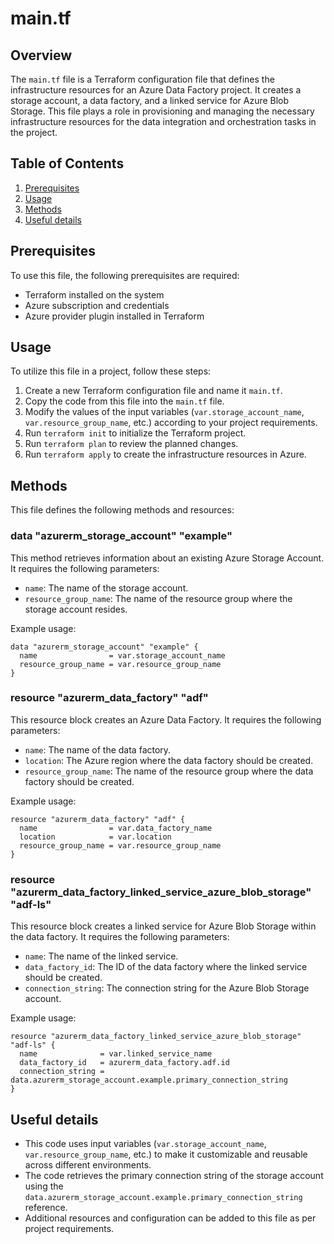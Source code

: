 # main.tf
## Overview
The `main.tf` file is a Terraform configuration file that defines the infrastructure resources for an Azure Data Factory project. It creates a storage account, a data factory, and a linked service for Azure Blob Storage. This file plays a role in provisioning and managing the necessary infrastructure resources for the data integration and orchestration tasks in the project.

## Table of Contents
1. [Prerequisites](#prerequisites)
2. [Usage](#usage)
3. [Methods](#methods)
4. [Useful details](#properties)

## Prerequisites
To use this file, the following prerequisites are required:
- Terraform installed on the system
- Azure subscription and credentials
- Azure provider plugin installed in Terraform

## Usage
To utilize this file in a project, follow these steps:
1. Create a new Terraform configuration file and name it `main.tf`.
2. Copy the code from this file into the `main.tf` file.
3. Modify the values of the input variables (`var.storage_account_name`, `var.resource_group_name`, etc.) according to your project requirements.
4. Run `terraform init` to initialize the Terraform project.
5. Run `terraform plan` to review the planned changes.
6. Run `terraform apply` to create the infrastructure resources in Azure.

## Methods
This file defines the following methods and resources:

### data "azurerm_storage_account" "example"
This method retrieves information about an existing Azure Storage Account. It requires the following parameters:
- `name`: The name of the storage account.
- `resource_group_name`: The name of the resource group where the storage account resides.

Example usage:
```hcl
data "azurerm_storage_account" "example" {
  name                = var.storage_account_name
  resource_group_name = var.resource_group_name
}
```

### resource "azurerm_data_factory" "adf"
This resource block creates an Azure Data Factory. It requires the following parameters:
- `name`: The name of the data factory.
- `location`: The Azure region where the data factory should be created.
- `resource_group_name`: The name of the resource group where the data factory should be created.

Example usage:
```hcl
resource "azurerm_data_factory" "adf" {
  name                = var.data_factory_name
  location            = var.location
  resource_group_name = var.resource_group_name
}
```

### resource "azurerm_data_factory_linked_service_azure_blob_storage" "adf-ls"
This resource block creates a linked service for Azure Blob Storage within the data factory. It requires the following parameters:
- `name`: The name of the linked service.
- `data_factory_id`: The ID of the data factory where the linked service should be created.
- `connection_string`: The connection string for the Azure Blob Storage account.

Example usage:
```hcl
resource "azurerm_data_factory_linked_service_azure_blob_storage" "adf-ls" {
  name              = var.linked_service_name
  data_factory_id   = azurerm_data_factory.adf.id
  connection_string = data.azurerm_storage_account.example.primary_connection_string
}
```

## Useful details
- This code uses input variables (`var.storage_account_name`, `var.resource_group_name`, etc.) to make it customizable and reusable across different environments.
- The code retrieves the primary connection string of the storage account using the `data.azurerm_storage_account.example.primary_connection_string` reference.
- Additional resources and configuration can be added to this file as per project requirements.